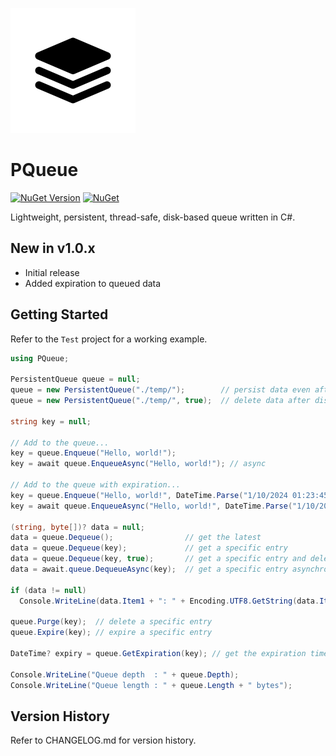 ![alt tag](https://github.com/jchristn/PQueue/blob/main/src/PQueue/Assets/icon.png?raw=true)

# PQueue

[![NuGet Version](https://img.shields.io/nuget/v/PQueue.svg?style=flat)](https://www.nuget.org/packages/PQueue/) [![NuGet](https://img.shields.io/nuget/dt/PQueue.svg)](https://www.nuget.org/packages/PQueue) 

Lightweight, persistent, thread-safe, disk-based queue written in C#. 

## New in v1.0.x

- Initial release
- Added expiration to queued data

## Getting Started

Refer to the ```Test``` project for a working example.

```csharp
using PQueue;

PersistentQueue queue = null;
queue = new PersistentQueue("./temp/");        // persist data even after disposed
queue = new PersistentQueue("./temp/", true);  // delete data after disposed

string key = null;

// Add to the queue...
key = queue.Enqueue("Hello, world!");            
key = await queue.EnqueueAsync("Hello, world!"); // async

// Add to the queue with expiration...
key = queue.Enqueue("Hello, world!", DateTime.Parse("1/10/2024 01:23:45"));              
key = await queue.EnqueueAsync("Hello, world!", DateTime.Parse("1/10/2024 01:23:45")); // async

(string, byte[])? data = null;
data = queue.Dequeue();                // get the latest
data = queue.Dequeue(key);             // get a specific entry
data = queue.Dequeue(key, true);       // get a specific entry and delete it
data = await.queue.DequeueAsync(key);  // get a specific entry asynchronously

if (data != null) 
  Console.WriteLine(data.Item1 + ": " + Encoding.UTF8.GetString(data.Item2));

queue.Purge(key);  // delete a specific entry
queue.Expire(key); // expire a specific entry

DateTime? expiry = queue.GetExpiration(key); // get the expiration time of a specific entry

Console.WriteLine("Queue depth  : " + queue.Depth);
Console.WriteLine("Queue length : " + queue.Length + " bytes");
```

## Version History

Refer to CHANGELOG.md for version history.

